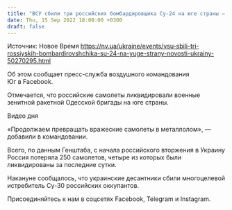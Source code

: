 ```yaml
---
title: "ВСУ сбили три российских бомбардировщика Су-24 на юге страны — Воздушное командование"
date: Thu, 15 Sep 2022 18:08:00 +0300
draft: false
---
```

Источник: Новое Время https://nv.ua/ukraine/events/vsu-sbili-tri-rossiyskih-bombardirovshchika-su-24-na-yuge-strany-novosti-ukrainy-50270295.html


Об этом сообщает пресс-служба воздушного командования Юг в Facebook.

Отмечается, что российские самолеты ликвидировали военные зенитной ракетной Одесской бригады на юге страны.

 Видео дня   

«Продолжаем превращать вражеские самолеты в металлолом», — добавили в командовании.

Всего, по данным Генштаба, с начала российского вторжения в Украину Россия потеряла 250 самолетов, четыре из которых были ликвидированы за последние сутки. 

Накануне сообщалось, что украинские десантники сбили многоцелевой истребитель Су-30 российских оккупантов.

Присоединяйтесь к нам в соцсетях Facebook, Telegram и Instagram.
